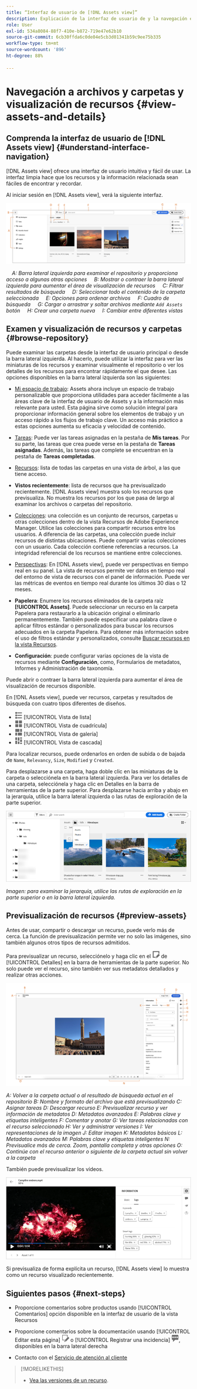 ```yaml
---
title: “Interfaz de usuario de [!DNL Assets view]”
description: Explicación de la interfaz de usuario de y la navegación en [!DNL Assets view].
role: User
exl-id: 534a8084-88f7-410e-b872-719e47e62b10
source-git-commit: 6cb30ffda6c0de04e5cb3d01341b59c9ee75b335
workflow-type: tm+mt
source-wordcount: '896'
ht-degree: 88%

---
```


# Navegación a archivos y carpetas y visualización de recursos {#view-assets-and-details}

<!-- TBD: Give screenshots of all views with many assets. Zoom out to showcase how the thumbnails/tiles flow on the UI in different views. -->

<!-- TBD: The options in left sidebar may change. Shared with me and Shared by me are missing for now. Update this section as UI is updated. -->

## Comprenda la interfaz de usuario de [!DNL Assets view] {#understand-interface-navigation}

[!DNL Assets view] ofrece una interfaz de usuario intuitiva y fácil de usar. La interfaz limpia hace que los recursos y la información relacionada sean fáciles de encontrar y recordar.

Al iniciar sesión en [!DNL Assets view], verá la siguiente interfaz.

![[!DNL Assets view]Interfaz de usuario](assets/assets-view-interface.png)

    *A: Barra lateral izquierda para examinar el repositorio y proporciona acceso a algunas otras opciones*
    *B: Mostrar o contraer la barra lateral izquierda para aumentar el área de visualización de recursos*
    *C: Filtrar resultados de búsqueda*
    *D: Seleccionar todo el contenido de la carpeta seleccionada*
    *E: Opciones para ordenar archivos*
    *F: Cuadro de búsqueda*
    *G: Cargar o arrastrar y soltar archivos mediante `Add Assets` botón*
    *H: Crear una carpeta nueva*
    *I: Cambiar entre diferentes vistas*

<!-- TBD: Need an embedded video here with narration. It has to be hosted on MPC to be embeddable. -->

## Examen y visualización de recursos y carpetas {#browse-repository}

Puede examinar las carpetas desde la interfaz de usuario principal o desde la barra lateral izquierda. Al hacerlo, puede utilizar la interfaz para ver las miniaturas de los recursos y examinar visualmente el repositorio o ver los detalles de los recursos para encontrar rápidamente el que desee. Las opciones disponibles en la barra lateral izquierda son las siguientes:

* [Mi espacio de trabajo](/help/assets/my-workspace-assets-view.md): Assets ahora incluye un espacio de trabajo personalizable que proporciona utilidades para acceder fácilmente a las áreas clave de la interfaz de usuario de Assets y a la información más relevante para usted. Esta página sirve como solución integral para proporcionar información general sobre los elementos de trabajo y un acceso rápido a los flujos de trabajo clave. Un acceso más práctico a estas opciones aumenta su eficacia y velocidad de contenido.
* [Tareas](/help/assets/my-workspace-assets-view.md): Puede ver las tareas asignadas en la pestaña de **Mis tareas**. Por su parte, las tareas que crea puede verse en la pestaña de **Tareas asignadas**. Además, las tareas que complete se encuentran en la pestaña de **Tareas completadas**.
* [Recursos](/help/assets/manage-organize-assets-view.md): lista de todas las carpetas en una vista de árbol, a las que tiene acceso.
* **Vistos recientemente**: lista de recursos que ha previsualizado recientemente. [!DNL Assets view] muestra solo los recursos que previsualiza. No muestra los recursos por los que pasa de largo al examinar los archivos o carpetas del repositorio.
* [Colecciones](/help/assets/manage-collections-assets-view.md): una colección es un conjunto de recursos, carpetas u otras colecciones dentro de la vista Recursos de Adobe Experience Manager. Utilice las colecciones para compartir recursos entre los usuarios. A diferencia de las carpetas, una colección puede incluir recursos de distintas ubicaciones. Puede compartir varias colecciones con un usuario. Cada colección contiene referencias a recursos. La integridad referencial de los recursos se mantiene entre colecciones.

* [Perspectivas](/help/assets/manage-reports-assets-view.md#view-live-statistics): En [!DNL Assets view], puede ver perspectivas en tiempo real en su panel. La vista de recursos permite ver datos en tiempo real del entorno de vista de recursos con el panel de información. Puede ver las métricas de eventos en tiempo real durante los últimos 30 días o 12 meses.
* **Papelera**: Enumere los recursos eliminados de la carpeta raíz **[!UICONTROL Assets]**. Puede seleccionar un recurso en la carpeta Papelera para restaurarlo a la ubicación original o eliminarlo permanentemente. También puede especificar una palabra clave o aplicar filtros estándar o personalizados para buscar los recursos adecuados en la carpeta Papelera. Para obtener más información sobre el uso de filtros estándar y personalizados, consulte [Buscar recursos en la vista Recursos](/help/assets/search-assets-view.md).
* **Configuración**: puede configurar varias opciones de la vista de recursos mediante **Configuración**, como, Formularios de metadatos, Informes y Administración de taxonomía.

<!-- TBD: Not sure if we want to publish these right now. CC Libs are beta as per Greg.
* **Libraries**: Access to [!DNL Adobe Creative Cloud Team] (CCT) Libraries view. This view is visible only if the user is entitled to CCT Libraries.
-->

<!-- TBD: My Work Space shows task inbox and it is not visible on AEM Cloud Demos as of now. It is the source of truth server hence not documenting My Work Space option for now.
-->

Puede abrir o contraer la barra lateral izquierda para aumentar el área de visualización de recursos disponible.

En [!DNL Assets view], puede ver recursos, carpetas y resultados de búsqueda con cuatro tipos diferentes de diseños.

* ![icono de vista de lista](assets/do-not-localize/list-view.png) [!UICONTROL Vista de lista]
* ![icono de vista de cuadrícula](assets/do-not-localize/grid-view.png) [!UICONTROL Vista de cuadrícula]
* ![icono de vista de galería](assets/do-not-localize/gallery-view.png) [!UICONTROL Vista de galería]
* ![icono de vista de cascada](assets/do-not-localize/waterfall-view.png) [!UICONTROL Vista de cascada]

Para localizar recursos, puede ordenarlos en orden de subida o de bajada de `Name`, `Relevancy`, `Size`, `Modified` y `Created`.

Para desplazarse a una carpeta, haga doble clic en las miniaturas de la carpeta o selecciónela en la barra lateral izquierda. Para ver los detalles de una carpeta, selecciónela y haga clic en Detalles en la barra de herramientas de la parte superior. Para desplazarse hacia arriba y abajo en la jerarquía, utilice la barra lateral izquierda o las rutas de exploración de la parte superior.

![Examen de carpetas](assets/browsing-folders.png)

*Imagen: para examinar la jerarquía, utilice las rutas de exploración en la parte superior o en la barra lateral izquierda.*

## Previsualización de recursos {#preview-assets}

Antes de usar, compartir o descargar un recurso, puede verlo más de cerca. La función de previsualización permite ver no solo las imágenes, sino también algunos otros tipos de recursos admitidos.

Para previsualizar un recurso, selecciónelo y haga clic en el ![icono de detalles](assets/do-not-localize/edit-in-icon.png) de [!UICONTROL Detalles] en la barra de herramientas de la parte superior. No solo puede ver el recurso, sino también ver sus metadatos detallados y realizar otras acciones.

![Previsualización de un recurso](assets/preview-asset-2.png)

*A: Volver a la carpeta actual o al resultado de búsqueda actual en el repositorio*
*B: Nombre y formato del archivo que está previsualizando*
*C: Asignar tareas*
*D: Descargar recurso*
*E: Previsualizar recurso y ver información de metadatos*
*D: Metadatos avanzados*
*E: Palabras clave y etiquetas inteligentes*
*F: Comentar y anotar*
*G: Ver tareas relacionadas con el recurso seleccionado*
*H: Ver y administrar versiones*
*I: Ver representaciones de la imagen*
*J: Editar imagen*
*K: Metadatos básicos*
*L: Metadatos avanzados*
*M: Palabras clave y etiquetas inteligentes*
*N: Previsualice más de cerca. Zoom, pantalla completa y otras opciones*
*O: Continúe con el recurso anterior o siguiente de la carpeta actual sin volver a la carpeta*

También puede previsualizar los vídeos.

![Previsualización de vídeo](assets/preview-video.png)

Si previsualiza de forma explícita un recurso, [!DNL Assets view] lo muestra como un recurso visualizado recientemente.

<!-- TBD: Describe the options.

Explicitly previewed assets are displayed as recently viewed assets. Give screenshot of this.
Other use cases after previewing.
-->

## Siguientes pasos {#next-steps}

* Proporcione comentarios sobre productos usando [!UICONTROL Comentarios] opción disponible en la interfaz de usuario de la vista Recursos

* Proporcione comentarios sobre la documentación usando [!UICONTROL Editar esta página] ![editar la página](assets/do-not-localize/edit-page.png) o [!UICONTROL Registrar una incidencia] ![crear una incidencia de GitHub](assets/do-not-localize/github-issue.png), disponibles en la barra lateral derecha

* Contacto con el [Servicio de atención al cliente](https://experienceleague.adobe.com/?support-solution=General&amp;lang=es#support)

>[!MORELIKETHIS]
>
>* [Vea las versiones de un recurso](/help/assets/manage-organize-assets-view.md#view-versions).
